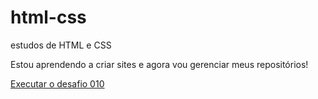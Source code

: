 # html-css
 estudos de HTML e CSS

Estou aprendendo a criar sites e agora vou gerenciar meus repositórios!

<a href="https://sandersonbsouza.github.io/html-css/desafios/ds010/android.html">Executar o desafio 010</a>